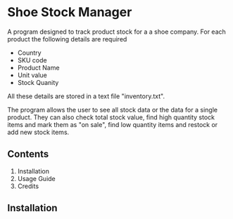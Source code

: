 # Shoe Stock Manager

A program designed to track product stock for a a shoe company.
For each product the following details are required
* Country
* SKU code
* Product Name
* Unit value
* Stock Quanity

All these details are stored in a text file "inventory.txt".

The program allows the user to see all stock data or the data for a single product. They can also check total stock value, 
find high quantity stock items and mark them as "on sale",  find low quantity items and restock or add new stock items.



## Contents

1. Installation
1. Usage Guide
1. Credits


## Installation
